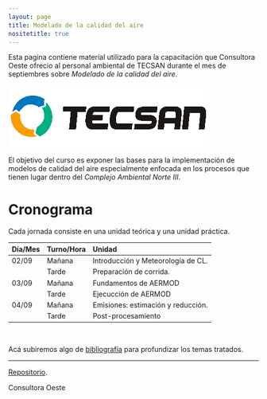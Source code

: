 ```yaml
---
layout: page
title: Modelado de la calidad del aire
nositetitle: true
---
```



Esta pagina contiene material utilizado para la capacitación que Consultora Oeste ofrecio al personal ambiental de TECSAN durante el mes de septiembres sobre *Modelado de la calidad del aire*.

![](./static/media/imgs/tecsan.png)

El objetivo del curso es exponer las bases para la implementación de modelos de calidad del aire especialmente enfocada en los procesos que tienen lugar dentro del *Complejo Ambiental Norte III*.


# Cronograma

Cada jornada consiste en una unidad teórica y una unidad práctica.

|Día/Mes    | Turno/Hora  | Unidad                               |
|:----------|:------------|:-------------------------------------|
|  02/09    | Mañana      | Introducción y Meteorología de CL.   |
|           | Tarde       | Preparación de corrida.              |
|  03/09    | Mañana      | Fundamentos de AERMOD                |
|           | Tarde       | Ejecucción de AERMOD                 |
|  04/09    | Mañana      | Emisiones: estimación y reducción.   |
|           | Tarde       | Post-procesamiento                   |


<br>

Acá subiremos algo de [bibliografía](./material/) para profundizar los temas tratados.

---

<div class="small center">
   <p><a href="https://github.com/ramespada/curso-tecsan">Repositorio</a>.</p>
   <p>Consultora Oeste</p>
</div>
